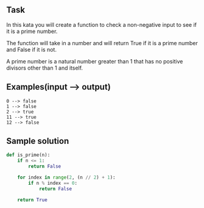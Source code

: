 ## Task
In this kata you will create a function to check a non-negative input to see if it is a prime number.

The function will take in a number and will return True if it is a prime number and False if it is not.

A prime number is a natural number greater than 1 that has no positive divisors other than 1 and itself.

## Examples(input --> output)
```
0 --> false
1 --> false
2 --> true
11 --> true
12 --> false
```

## Sample solution
```python
def is_prime(n):
    if n <= 1:
        return False

    for index in range(2, (n // 2) + 1):
        if n % index == 0:
            return False

    return True
```

